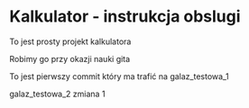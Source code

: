 # Kalkulator - instrukcja obslugi

To jest prosty projekt kalkulatora

Robimy go przy okazji nauki gita

To jest pierwszy commit który ma trafić na galaz_testowa_1

galaz_testowa_2 zmiana 1
